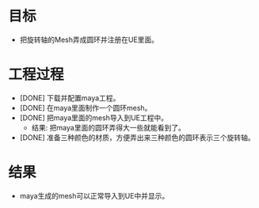 # 目标
- 把旋转轴的Mesh弄成圆环并注册在UE里面。

# 工程过程
- [DONE] 下载并配置maya工程。
- [DONE] 在maya里面制作一个圆环mesh。
- [DONE] 把maya里面的mesh导入到UE工程中。 
	- 结果: 把maya里面的圆环弄得大一些就能看到了。
- [DONE] 准备三种颜色的材质，方便弄出来三种颜色的圆环表示三个旋转轴。

# 结果
- maya生成的mesh可以正常导入到UE中并显示。